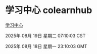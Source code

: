 # 学习中心 colearnhub
[学习中心](http://59.174.8.187:56308/colearnhub/)

2025年 08月 19日 星期二 07:10:03 CST

2025年 08月 18日 星期一 23:10:03 GMT
